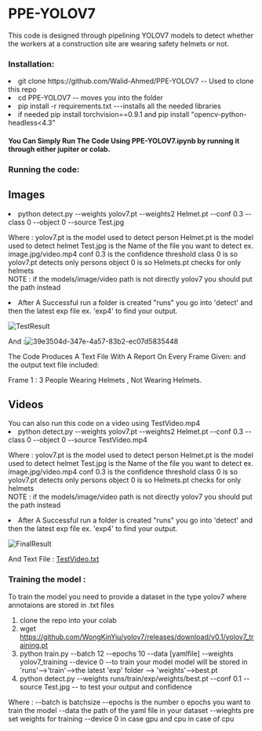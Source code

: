 # PPE-YOLOV7

This code is designed through pipelining YOLOV7 models to detect whether the workers at a construction site are wearing safety helmets or not.



<h3>Installation:</h3> 
<li>git clone https://github.com/Walid-Ahmed/PPE-YOLOV7 -- Used to clone this repo 
<li>cd PPE-YOLOV7 -- moves you into the folder  
<li>pip install -r requirements.txt ---installs all the needed libraries
<li>if needed pip install torchvision==0.9.1  and pip install "opencv-python-headless<4.3"
 
<h4>You Can Simply Run The Code Using PPE-YOLOV7.ipynb by running it through either jupiter or colab.</h4>
        
<h3>Running the code:</h3> 

<h2>Images</h2> 
<li>python detect.py --weights yolov7.pt --weights2 Helmet.pt --conf 0.3 --class 0  --object 0  --source Test.jpg 

Where : yolov7.pt is the model used to detect person
        Helmet.pt is the model used to detect helmet
        Test.jpg is the Name of the file you want to detect ex. image.jpg/video.mp4
        conf 0.3 is the confidence threshold 
        class 0 is so yolov7.pt detects only persons
        object 0 is so Helmets.pt checks for only helmets  
        NOTE : if the models/image/video path is not directly yolov7 you should put the path instead 

<li> After A Successful run a folder is created "runs" you go into 'detect' and then the latest exp file ex. 'exp4' to find your output.
 


![TestResult](https://user-images.githubusercontent.com/20994789/201556683-d0561c70-1f36-4ce7-8043-86b488f88bab.jpg)



And :![39e3504d-347e-4a57-83b2-ec07d5835448](https://user-images.githubusercontent.com/20994789/200872830-079af635-de7d-460e-9278-90131bf61e57.jpg)
        
The Code Produces A Text File With A Report On Every Frame Given: 
and the output text file included:

Frame 1 :  3 People Wearing Helmets , Not Wearing Helmets.


<h2>Videos</h2> 
You can also run this code on a video using TestVideo.mp4
<li>python detect.py --weights yolov7.pt --weights2 Helmet.pt --conf 0.3 --class 0  --object 0  --source TestVideo.mp4


Where : yolov7.pt is the model used to detect person
        Helmet.pt is the model used to detect helmet
        Test.jpg is the Name of the file you want to detect ex. image.jpg/video.mp4
        conf 0.3 is the confidence threshold 
        class 0 is so yolov7.pt detects only persons
        object 0 is so Helmets.pt checks for only helmets  
        NOTE : if the models/image/video path is not directly yolov7 you should put the path instead 

<li> After A Successful run a folder is created "runs" you go into 'detect' and then the latest exp file ex. 'exp4' to find your output.


![FinalResult](https://user-images.githubusercontent.com/20994789/200954590-c2b7824f-c39a-43e4-b3ce-82ea148d7450.gif)


And Text File : 
[TestVideo.txt](https://github.com/Walid-Ahmed/PPE-YOLOV7/files/9975597/TestVideo.txt)


 <h3>Training the model :</h3>

 To train the model you need to provide a dataset in the type yolov7 where annotaions are stored in .txt files
 
1. clone the repo into your colab
2. wget https://github.com/WongKinYiu/yolov7/releases/download/v0.1/yolov7_training.pt
3. python train.py --batch 12 --epochs 10 --data [yamlfile] --weights yolov7_training --device 0 --to train your model
   model will be stored in 'runs'-->'train'-->the latest 'exp' folder --> 'weights'-->best.pt
4. python detect.py --weights runs/train/exp/weights/best.pt --conf 0.1 --source Test.jpg -- to test your output and confidence 

Where :  --batch is batchsize 
         --epochs is the number o epochs you want to train the model
         --data the path of the yaml file in your dataset
         --wieghts pre set weights for training
         --device 0 in case gpu and cpu in case of cpu
 



